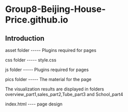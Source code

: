 # Group8-Beijing-House-Price.github.io

## Introduction

asset folder ----- Plugins required for pages

css folder ----- style.css

js folder ----- Plugins required for pages

pics folder ----- The material for the page

The visualization results are displayed in folders overview_part1,sales_part2,Tube_part3 and School_part4

index.html ---- page design

